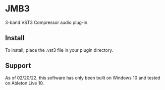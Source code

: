 # JMB3
3-band VST3 Compressor audio plug-in.

## Install
To install, place the .vst3 file in your plugin directory.

## Support
As of 02/20/22, this software has only been built on Windows 10 and tested on Ableton Live 10.
